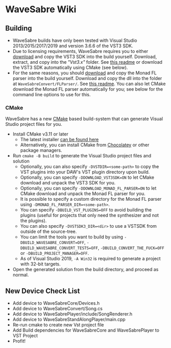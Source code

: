 # WaveSabre Wiki

## Building

- WaveSabre builds have only been tested with Visual Studio 2013/2015/2017/2019 and version 3.6.6 of the VST3 SDK.
- Due to licensing requirements, WaveSabre requires you to either [download](https://web.archive.org/web/20200502121517/https://www.steinberg.net/sdk_downloads/vstsdk366_27_06_2016_build_61.zip) and copy the VST3 SDK into the build yourself. Download, extract, and copy into the *"Vst3.x"* folder. See [this readme](https://github.com/logicomacorp/WaveSabre/blob/master/Vst3.x/README) or download the VST3 SDK automatically using CMake (see below).
- For the same reasons, you should [download](https://github.com/LeStahL/FLParser/releases/download/compatibility-20.9/Monad.FLParser.dll) and copy the Monad FL parser into the build yourself. Download and copy the dll into the folder at `WaveSabreConvert/FLParser/`. See [this readme](https://github.com/logicomacorp/WaveSabre/blob/master/WaveSabreConvert/FLParser/README). You can also let CMake download the Monad FL parser automatically for you; see below for the command line options to use for this.

### CMake

WaveSabre has a new [CMake](https://cmake.org/) based build-system that can generate Visual Studio project files for you.

- Install CMake v3.11 or later
  - The latest installer [can be found here](https://cmake.org/download/#latestbinary)
  - Alternatively, you can install CMake from [Chocolatey](https://chocolatey.org/) or other package managers.
- Run `cmake -B build` to generate the Visual Studio project files and solution
  - Optionally, you can also specify `-DVSTDIR=<some-path>` to copy the VST plugins into your DAW's VST plugin directory upon build.
  - Optionally, you can specify `-DDOWNLOAD_VST3SDK=ON` to let CMake download and unpack the VST3 SDK for you.
  - Optionally, you can specify `-DDOWNLOAD_MONAD_FL_PARSER=ON` to let CMake download and unpack the Monad FL parser for you.
  - It is possible to specify a custom directory for the Monad FL parser using `-DMONAD_FL_PARSER_DIR=<some-path>`.
  - You can specify `-DBUILD_VST_PLUGINS=OFF` to avoid building the plugins (useful for projects that only need the synthesizer and not the plugins).
  - You can also specify `-DVSTSDK3_DIR=<dir>` to use a VSTSDK from outside of the source-tree.
  - You can limit the tools you want to build by using `-DBUILD_WAVESABRE_CONVERT=OFF`, `-DBUILD_WAVESABRE_CONVERT_TESTS=OFF`, `-DBUILD_CONVERT_THE_FUCK=OFF` or `-DBUILD_PROJECT_MANAGER=OFF`.
  - As of Visual Studio 2019, `-A Win32` is required to generate a project with 32-bit targets.
- Open the generated solution from the build directory, and proceed as normal.

## New Device Check List

- Add device to WaveSabreCore/Devices.h
- Add device to WaveSabreConvert/Song.cs
- Add device to WaveSabrePlayer/include/SongRenderer.h
- Add device to WaveSabreStandAlongPlayer/main.cpp
- Re-run cmake to create new Vst project file
- Add Build dependencies for WaveSabreCore and WaveSabrePlayer to VST Project
- Profit!
